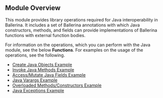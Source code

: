 ## Module Overview

This module provides library operations required for Java interoperability in Ballerina. It includes a set of
 Ballerina annotations with which Java constructors, methods, and fields can provide implementations of Ballerina
  functions with external function bodies.

For information on the operations, which you can perform with the Java module, see the below **Functions**. For examples on the usage of the operations, see the following.
- [Create Java Objects Example](https://ballerina.io/swan-lake/learn/by-example/create-java-objects.html)
- [Invoke Java Methods Example](https://ballerina.io/swan-lake/learn/by-example/invoke-java-methods.html) 
- [Access/Mutate Java Fields Example](https://ballerina.io/swan-lake/learn/by-example/access-mutate-java-fields.html)
- [Java Varargs Example](https://ballerina.io/swan-lake/learn/by-example/java-varargs.html)
- [Overloaded Methods/Constructors Example](https://ballerina.io/swan-lake/learn/by-example/overloaded-methods-constructors.html)
- [Java Exceptions Example](https://ballerina.io/swan-lake/learn/by-example/java-exceptions.html)
